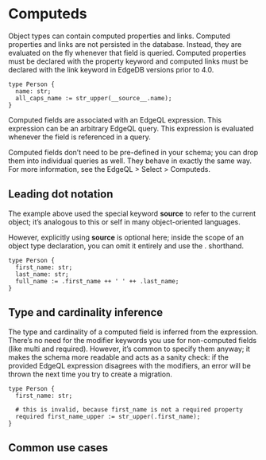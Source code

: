 # Computeds

Object types can contain computed properties and links. Computed properties and links are not persisted in the database. Instead, they are evaluated on the fly whenever that field is queried. Computed properties must be declared with the property keyword and computed links must be declared with the link keyword in EdgeDB versions prior to 4.0.

```sdl
type Person {
  name: str;
  all_caps_name := str_upper(__source__.name);
}
```

Computed fields are associated with an EdgeQL expression. This expression can be an arbitrary EdgeQL query. This expression is evaluated whenever the field is referenced in a query.

Computed fields don’t need to be pre-defined in your schema; you can drop them into individual queries as well. They behave in exactly the same way. For more information, see the EdgeQL > Select > Computeds.

## Leading dot notation

The example above used the special keyword __source__ to refer to the current object; it’s analogous to this or self  in many object-oriented languages.

However, explicitly using __source__ is optional here; inside the scope of an object type declaration, you can omit it entirely and use the .<name> shorthand.

```sdl
type Person {
  first_name: str;
  last_name: str;
  full_name := .first_name ++ ' ' ++ .last_name;
}
```

## Type and cardinality inference

The type and cardinality of a computed field is inferred from the expression. There’s no need for the modifier keywords you use for non-computed fields (like multi and required). However, it’s common to specify them anyway; it makes the schema more readable and acts as a sanity check: if the provided EdgeQL expression disagrees with the modifiers, an error will be thrown the next time you try to create a migration.

```sdl
type Person {
  first_name: str;

  # this is invalid, because first_name is not a required property
  required first_name_upper := str_upper(.first_name);
}
```

## Common use cases

